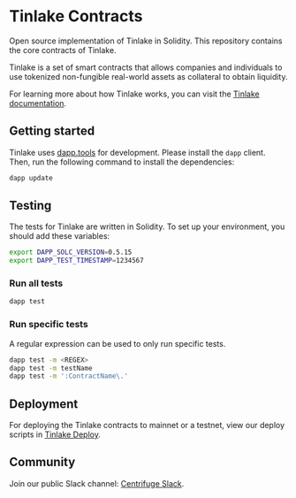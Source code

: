 # Tinlake Contracts
Open source implementation of Tinlake in Solidity. This repository contains the core contracts of Tinlake.

Tinlake is a set of smart contracts that allows companies and individuals to use tokenized non-fungible real-world assets as collateral to obtain liquidity. 

For learning more about how Tinlake works, you can visit the [Tinlake documentation](https://developer.centrifuge.io/tinlake/overview/introduction/).

## Getting started
Tinlake uses [dapp.tools](https://github.com/dapphub/dapptools) for development. Please install the `dapp` client. Then, run the following command to install the dependencies:

```bash 
dapp update
```

## Testing
The tests for Tinlake are written in Solidity. To set up your environment, you should add these variables:
```bash
export DAPP_SOLC_VERSION=0.5.15
export DAPP_TEST_TIMESTAMP=1234567
```

### Run all tests
```bash
dapp test
```

### Run specific tests
A regular expression can be used to only run specific tests.

```bash
dapp test -m <REGEX>
dapp test -m testName
dapp test -m ':ContractName\.'
```

## Deployment
For deploying the Tinlake contracts to mainnet or a testnet, view our deploy scripts in [Tinlake Deploy](https://github.com/centrifuge/tinlake-deploy).

## Community
Join our public Slack channel: [Centrifuge Slack](http://centrifuge.io/slack).
